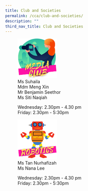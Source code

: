 ```yaml
---
title: Club and Societies
permalink: /cca/club-and-societies/
description: ""
third_nav_title: Club and Societies
---
```

<figure>  
<a href="https://moe-broadricksec-staging.netlify.app/cca/club-and-societies/media-club"> 
<img src="/images/media.png" 
     style="width:30%">
</a>
<figcaption> Ms Suhaila <br>
Mdm Meng Xin <br>
Mr Benjamin Seethor <br>
Ms Siti Naqiah

<p> </p>
	
Wednesday: 2.30pm - 4.30 pm <br>
Friday: 2.30pm - 5:30pm  </figcaption>  
</figure>

<figure>  
<a href="https://moe-broadricksec-staging.netlify.app/cca/club-and-societies/robotics"> 
<img src="/images/robotic.png" 
     style="width:30%">
</a>
<figcaption> Ms Tan Nurhafizah <br>
Ms Nana Lee

<p> </p>
	
Wednesday: 2.30pm - 4.30 pm <br>
Friday: 2.30pm - 5:30pm   </figcaption>  
</figure>
